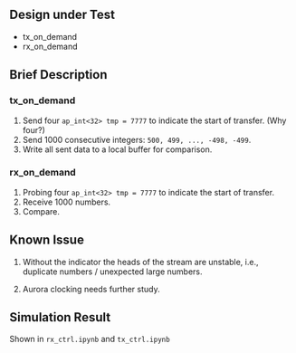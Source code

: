 <!--
 * @Author: Zihan(Ravencus) Zheng
 * @Date: 2023-02-20 23:07:56
 * @LastEditors: Ravencus ravencus@gmail.com
 * @LastEditTime: 2023-02-20 23:14:03
 * @FilePath: /MultiFPGA/PYNQ/tx_rx_simulation/tx_rx_demo.md
 * @Description: 
 * 
-->
## Design under Test
* tx_on_demand
* rx_on_demand

## Brief Description
### tx_on_demand

1. Send four `ap_int<32> tmp = 7777` to indicate the start of transfer. (Why four?)
2. Send 1000 consecutive integers: `500, 499, ..., -498, -499`.
3. Write all sent data to a local buffer for comparison.

### rx_on_demand

1. Probing four `ap_int<32> tmp = 7777` to indicate the start of transfer.
2. Receive 1000 numbers.
3. Compare.

## Known Issue

1. Without the indicator the heads of the stream are unstable, i.e., duplicate numbers / unexpected large numbers.

2. Aurora clocking needs further study.

## Simulation Result
Shown in `rx_ctrl.ipynb` and `tx_ctrl.ipynb`
